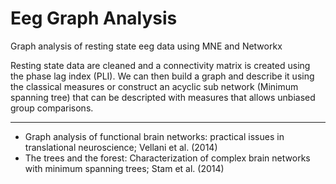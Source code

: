 # Eeg Graph Analysis
Graph analysis of resting state eeg data using MNE and Networkx

Resting state data are cleaned and a connectivity matrix is created using the phase lag index (PLI).
We can then build a graph and describe it using the classical measures or construct an acyclic sub network (Minimum spanning tree) that can be descripted with measures that allows unbiased group comparisons.



-----
- Graph analysis of functional brain networks: practical issues in translational neuroscience; Vellani et al. (2014)
- The trees and the forest: Characterization of complex brain networks with minimum spanning trees; Stam et al. (2014)
